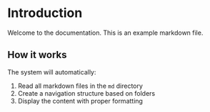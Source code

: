 # Introduction

Welcome to the documentation. This is an example markdown file.

## How it works

The system will automatically:
1. Read all markdown files in the `md` directory
2. Create a navigation structure based on folders
3. Display the content with proper formatting